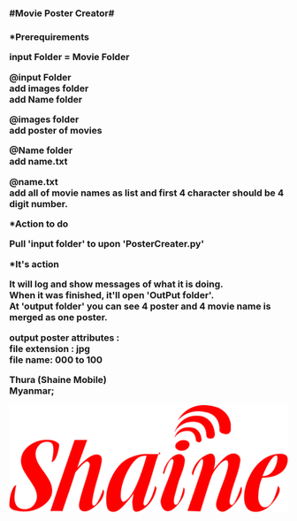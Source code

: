 <h3>#Movie Poster Creator#<h3>

*Prerequirements

input Folder = Movie Folder

@input Folder  
add images folder  
add Name folder  

@images folder  
add poster of movies

@Name folder  
add name.txt

@name.txt  
add all of movie names as list and first 4 character should be 4 digit number.

*Action to do

Pull 'input folder' to upon 'PosterCreater.py'

*It's action

It will log and show messages of what it is doing.  
When it was finished, it'll open 'OutPut folder'.  
At 'output folder' you can see 4 poster and 4 movie name is merged as one poster.

output poster attributes :  
file extension : jpg  
file name: 000 to 100

Thura (Shaine Mobile)  
Myanmar;

<img src="shaine.png">


